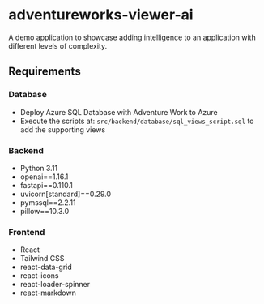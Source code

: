 # adventureworks-viewer-ai

A demo application to showcase adding intelligence to an application with different levels of complexity.

## Requirements

### Database

- Deploy Azure SQL Database with Adventure Work to Azure
- Execute the scripts at: `src/backend/database/sql_views_script.sql` to add the supporting views

### Backend

- Python 3.11
- openai==1.16.1
- fastapi==0.110.1
- uvicorn[standard]==0.29.0
- pymssql==2.2.11
- pillow==10.3.0

### Frontend 

- React
- Tailwind CSS
- react-data-grid
- react-icons
- react-loader-spinner
- react-markdown
